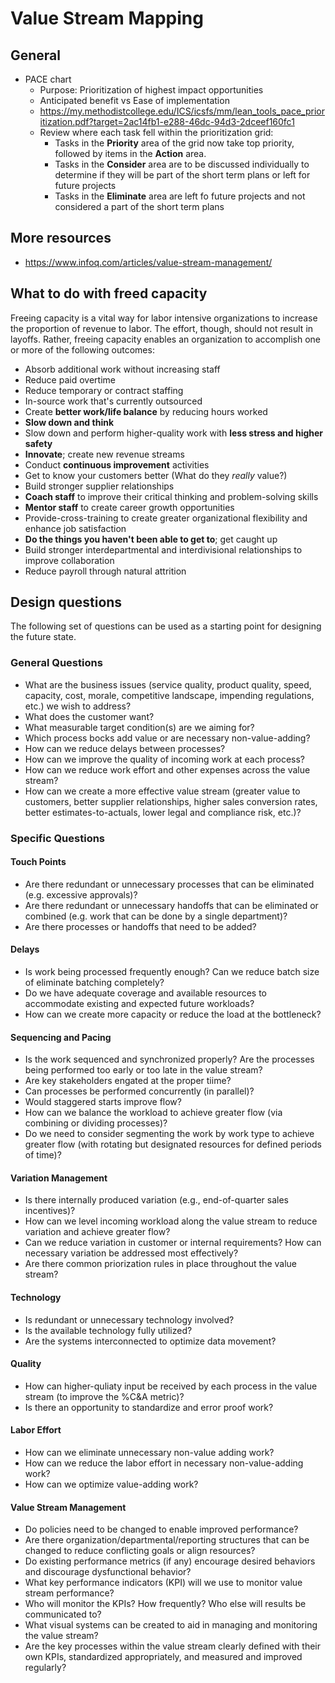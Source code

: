 # Value Stream Mapping

## General

- PACE chart
  - Purpose: Prioritization of highest impact opportunities
  - Anticipated benefit vs Ease of implementation
  - https://my.methodistcollege.edu/ICS/icsfs/mm/lean_tools_pace_prioritization.pdf?target=2ac14fb1-e288-46dc-94d3-2dceef160fc1
  - Review where each task fell within the prioritization grid:
    - Tasks in the **Priority** area of the grid now take top priority, followed by items in the **Action** area.
    - Tasks in the **Consider** area are to be discussed individually to determine if they will be part of the short term plans or left for future projects
    - Tasks in the **Eliminate** area are left fo future projects and not considered a part of the short term plans

## More resources

- https://www.infoq.com/articles/value-stream-management/

## What to do with freed capacity

Freeing capacity is a vital way for labor intensive organizations to increase the proportion of revenue to labor. The effort, though, should not result in layoffs. Rather, freeing capacity enables an organization to accomplish one or more of the following outcomes:

- Absorb additional work without increasing staff
- Reduce paid overtime
- Reduce temporary or contract staffing
- In-source work that's currently outsourced
- Create **better work/life balance** by reducing hours worked
- **Slow down and think**
- Slow down and perform higher-quality work with **less stress and higher safety**
- **Innovate**; create new revenue streams
- Conduct **continuous improvement** activities
- Get to know your customers better (What do they _really_ value?)
- Build stronger supplier relationships
- **Coach staff** to improve their critical thinking and problem-solving skills
- **Mentor staff** to create career growth opportunities
- Provide-cross-training to create greater organizational flexibility and enhance job satisfaction
- **Do the things you haven't been able to get to**; get caught up
- Build stronger interdepartmental and interdivisional relationships to improve collaboration
- Reduce payroll through natural attrition

## Design questions

The following set of questions can be used as a starting point for designing the future state.

### General Questions

- What are the business issues (service quality, product quality, speed, capacity, cost, morale, competitive landscape, impending regulations, etc.) we wish to address?
- What does the customer want?
- What measurable target condition(s) are we aiming for?
- Which process bocks add value or are necessary non-value-adding?
- How can we reduce delays between processes?
- How can we improve the quality of incoming work at each process?
- How can we reduce work effort and other expenses across the value stream?
- How can we create a more effective value stream (greater value to customers, better supplier relationships, higher sales conversion rates, better estimates-to-actuals, lower legal and compliance risk, etc.)?

### Specific Questions

#### Touch Points

- Are there redundant or unnecessary processes that can be eliminated (e.g. excessive approvals)?
- Are there redundant or unnecessary handoffs that can be eliminated or combined (e.g. work that can be done by a single department)?
- Are there processes or handoffs that need to be added?

#### Delays

- Is work being processed frequently enough? Can we reduce batch size of eliminate batching completely?
- Do we have adequate coverage and available resources to accommodate existing and expected future workloads?
- How can we create more capacity or reduce the load at the bottleneck?

#### Sequencing and Pacing

- Is the work sequenced and synchronized properly? Are the processes being performed too early or too late in the value stream?
- Are key stakeholders engated at the proper tiime?
- Can processes be performed concurrently (in parallel)?
- Would staggered starts improve flow?
- How can we balance the workload to achieve greater flow (via combining or dividing processes)?
- Do we need to consider segmenting the work by work type to achieve greater flow (with rotating but designated resources for defined periods of time)?

#### Variation Management

- Is there internally produced variation (e.g., end-of-quarter sales incentives)?
- How can we level incoming workload along the value stream to reduce variation and achieve greater flow?
- Can we reduce variation in customer or internal requirements? How can necessary variation be addressed most effectively?
- Are there common priorization rules in place throughout the value stream?

#### Technology

- Is redundant or unnecessary technology involved?
- Is the available technology fully utilized?
- Are the systems interconnected to optimize data movement?

#### Quality

- How can higher-quliaty input be received by each process in the value stream (to improve the %C&A metric)?
- Is there an opportunity to standardize and error proof work?

#### Labor Effort

- How can we eliminate unnecessary non-value adding work?
- How can we reduce the labor effort in necessary non-value-adding work?
- How can we optimize value-adding work?

#### Value Stream Management

- Do policies need to be changed to enable improved performance?
- Are there organization/departmental/reporting structures that can be changed to reduce conflicting goals or align resources?
- Do existing performance metrics (if any) encourage desired behaviors and discourage dysfunctional behavior?
- What key performance indicators (KPI) will we use to monitor value stream performance?
- Who will monitor the KPIs? How frequently? Who else will results be communicated to?
- What visual systems can be created to aid in managing and monitoring the value stream?
- Are the key processes within the value stream clearly defined with their own KPIs, standardized appropriately, and measured and improved regularly?
